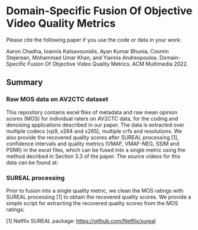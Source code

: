 # Domain-Specific Fusion Of Objective Video Quality Metrics

Please cite the following paper if you use the code or data in your work:

Aaron Chadha, Ioannis Katsavounidis, Ayan Kumar Bhunia, Cosmin Stejerean, Mohammad Umar Khan, and Yiannis Andreopoulos. Domain-Specific Fusion Of Objective Video Quality Metrics. ACM Multimedia 2022.

## Summary

### Raw MOS data on AV2CTC dataset
This repository contains excel files of metadata and raw mean opinion scores (MOS) for individual raters on AV2CTC data, for the coding and denoising applications described in our paper.  The data is extracted over multiple codecs (vp9, x264 and x265), multiple crfs and resolutions.  We also provide the recovered quality scores after SUREAL processing [1], confidence intervals and quality metrics (VMAF, VMAF-NEG, SSIM and PSNR) in the excel files, which can be fused into a single metric using the method decribed in Section 3.3 of the paper.  The source videos for this data can be found at: 

### SUREAL processing 
Prior to fusion into a single quality metric, we clean the MOS ratings with SUREAL processing [1] to obtain the recovered quality scores.  We provide a simple script for extracting the recovered quality scores from the MOS ratings:

[1] Netflix SUREAL package: https://github.com/Netflix/sureal
